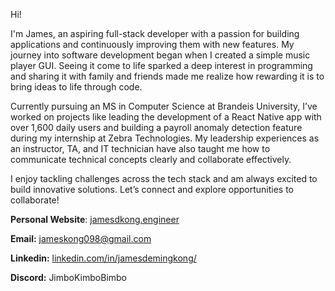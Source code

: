 Hi! 

I'm James, an aspiring full-stack developer with a passion for building applications and continuously improving them with new features. My journey into software development began when I created a simple music player GUI. Seeing it come to life sparked a deep interest in programming and sharing it with family and friends made me realize how rewarding it is to bring ideas to life through code.

Currently pursuing an MS in Computer Science at Brandeis University, I’ve worked on projects like leading the development of a React Native app with over 1,600 daily users and building a payroll anomaly detection feature during my internship at Zebra Technologies. My leadership experiences as an instructor, TA, and IT technician have also taught me how to communicate technical concepts clearly and collaborate effectively.

I enjoy tackling challenges across the tech stack and am always excited to build innovative solutions. Let’s connect and explore opportunities to collaborate!

<!--  [![Top Langs](https://github-readme-stats.vercel.app/api/top-langs/?username=jameskong098&layout=compact&theme=city_lights&langs_count=10)](https://github.com/jameskong098/github-readme-stats) -->

**Personal Website**: [jamesdkong.engineer](https://jamesdkong.engineer)

**Email:** jameskong098@gmail.com

**Linkedin:** [linkedin.com/in/jamesdemingkong/](https://www.linkedin.com/in/jamesdemingkong/)

**Discord:** JimboKimboBimbo

<!-- ![Top Languages](https://github-readme-stats.vercel.app/api?username=jameskong098&count_private=true&show_icons=true&theme=github_dark) -->

<!-- ![Top Languages](https://github-readme-stats.vercel.app/api/top-langs/?username=jameskong098&show_icons=true&theme=github_dark) -->
